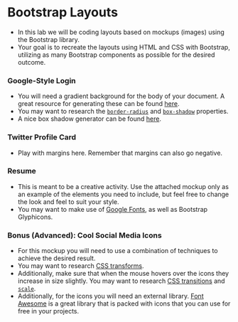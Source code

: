 # Bootstrap Layouts

- In this lab we will be coding layouts based on mockups (images) using the Bootstrap library.
- Your goal is to recreate the layouts using HTML and CSS with Bootstrap, utilizing as many Bootstrap components as possible for the desired outcome.

### Google-Style Login
- You will need a gradient background for the body of your document. A great resource for generating these can be found [here](http://www.colorzilla.com/gradient-editor/).
- You may want to research the [`border-radius`](https://developer.mozilla.org/en-US/docs/Web/CSS/border-radius) and [`box-shadow`](https://developer.mozilla.org/en-US/docs/Web/CSS/box-shadow) properties.
- A nice box shadow generator can be found [here](http://www.cssmatic.com/box-shadow).

### Twitter Profile Card
- Play with margins here. Remember that margins can also go negative.

### Resume
- This is meant to be a creative activity. Use the attached mockup only as an example of the elements you need to include, but feel free to change the look and feel to suit your style.
- You may want to make use of [Google Fonts](https://www.google.com/fonts), as well as Bootstrap Glyphicons.

### Bonus (Advanced): Cool Social Media Icons
- For this mockup you will need to use a combination of techniques to achieve the desired result.
- You may want to research [CSS transforms](https://developer.mozilla.org/en-US/docs/Web/CSS/transform).
- Additionally, make sure that when the mouse hovers over the icons they increase in size slightly. You may want to research [CSS transitions](https://developer.mozilla.org/en-US/docs/Web/CSS/CSS_Transitions/Using_CSS_transitions) and [`scale`](https://developer.mozilla.org/en-US/docs/Web/CSS/transform-function/scale).
- Additionally, for the icons you will need an external library. [Font Awesome](https://fortawesome.github.io/Font-Awesome/) is a great library that is packed with icons that you can use for free in your projects.